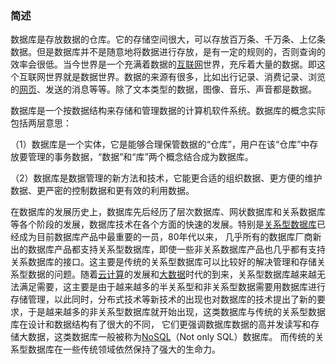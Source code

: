 ﻿<!--
 * @Author: wangzhichiao<https://github.com/wzc570738205>
 * @Date: 2021-03-19 16:29:35
 * @LastEditors: wangzhichiao<https://github.com/wzc570738205>
 * @LastEditTime: 2021-03-26 17:23:31
-->
### **简述**
数据库是存放数据的仓库。它的存储空间很大，可以存放百万条、千万条、上亿条数据。但是数据库并不是随意地将数据进行存放，是有一定的规则的，否则查询的效率会很低。当今世界是一个充满着数据的[互联网](https://baike.baidu.com/item/%E4%BA%92%E8%81%94%E7%BD%91/199186)世界，充斥着大量的数据。即这个互联网世界就是数据世界。数据的来源有很多，比如出行记录、消费记录、浏览的[网页](https://baike.baidu.com/item/%E7%BD%91%E9%A1%B5/99347)、发送的消息等等。除了文本类型的数据，图像、音乐、声音都是数据。

数据库是一个按数据结构来存储和管理数据的计算机软件系统。数据库的概念实际包括两层意思：

（1）数据库是一个实体，它是能够合理保管数据的“仓库”，用户在该“仓库”中存放要管理的事务数据，“数据”和“库”两个概念结合成为数据库。

（2）数据库是数据管理的新方法和技术，它能更合适的组织数据、更方便的维护数据、更严密的控制数据和更有效的利用数据。

在数据库的发展历史上，数据库先后经历了层次数据库、网状数据库和关系数据库等各个阶段的发展，数据库技术在各个方面的快速的发展。特别是[关系型数据库](https://baike.baidu.com/item/%E5%85%B3%E7%B3%BB%E5%9E%8B%E6%95%B0%E6%8D%AE%E5%BA%93/8999831)已经成为目前数据库产品中最重要的一员，80年代以来， 几乎所有的数据库厂商新出的数据库产品都支持关系型数据库，即使一些非关系数据库产品也几乎都有支持关系数据库的接口。这主要是传统的关系型数据库可以比较好的解决管理和存储关系型数据的问题。随着[云计算](https://baike.baidu.com/item/%E4%BA%91%E8%AE%A1%E7%AE%97/9969353)的发展和[大数据](https://baike.baidu.com/item/%E5%A4%A7%E6%95%B0%E6%8D%AE/1356941)时代的到来，关系型数据库越来越无法满足需要，这主要是由于越来越多的半关系型和非关系型数据需要用数据库进行存储管理，以此同时，分布式技术等新技术的出现也对数据库的技术提出了新的要求，于是越来越多的非关系型数据库就开始出现，这类数据库与传统的关系型数据库在设计和数据结构有了很大的不同， 它们更强调数据库数据的高并发读写和存储大数据，这类数据库一般被称为[NoSQL](https://baike.baidu.com/item/NoSQL/8828247)（Not only SQL）数据库。 而传统的关系型数据库在一些传统领域依然保持了强大的生命力。